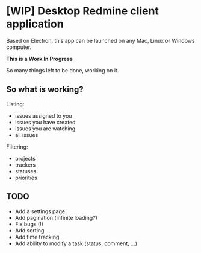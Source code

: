 # [WIP] Desktop Redmine client application

Based on Electron, this app can be launched on any Mac, Linux or Windows computer. 

**This is a Work In Progress**

So many things left to be done, working on it. 

## So what is working?

Listing: 
  - issues assigned to you
  - issues you have created
  - issues you are watching
  - all issues

Filtering: 
  - projects
  - trackers
  - statuses
  - priorities

## TODO
  - Add a settings page
  - Add pagination (infinite loading?)
  - Fix bugs (!)
  - Add sorting
  - Add time tracking
  - Add ability to modify a task (status, comment, ...)


